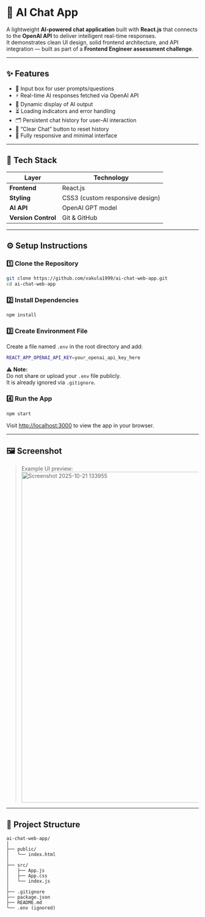 # 🧠 AI Chat App

A lightweight **AI-powered chat application** built with **React.js** that connects to the **OpenAI API** to deliver intelligent real-time responses.  
It demonstrates clean UI design, solid frontend architecture, and API integration — built as part of a **Frontend Engineer assessment challenge**.

---

## ✨ Features

- 📝 Input box for user prompts/questions  
- ⚡ Real-time AI responses fetched via OpenAI API  
- 💬 Dynamic display of AI output  
- ⏳ Loading indicators and error handling  
- 🗂️ Persistent chat history for user–AI interaction  
- 🧹 “Clear Chat” button to reset history  
- 📱 Fully responsive and minimal interface  

---

## 🧰 Tech Stack

| Layer | Technology |
|-------|-------------|
| **Frontend** | React.js |
| **Styling** | CSS3 (custom responsive design) |
| **AI API** | OpenAI GPT model |
| **Version Control** | Git & GitHub |

---

## ⚙️ Setup Instructions

### 1️⃣ Clone the Repository
```bash
git clone https://github.com/vakula1999/ai-chat-web-app.git
cd ai-chat-web-app
```

### 2️⃣ Install Dependencies
```bash
npm install
```

### 3️⃣ Create Environment File
Create a file named `.env` in the root directory and add:
```bash
REACT_APP_OPENAI_API_KEY=your_openai_api_key_here
```

⚠️ **Note:**  
Do not share or upload your `.env` file publicly.  
It is already ignored via `.gitignore`.

### 4️⃣ Run the App
```bash
npm start
```

Visit [http://localhost:3000](http://localhost:3000) to view the app in your browser.

---

## 🖼️ Screenshot

> Example UI preview:  
> <img width="696" height="867" alt="Screenshot 2025-10-21 133955" src="https://github.com/user-attachments/assets/76f66110-a584-4648-bd15-158a0b507926" />


---

## 📘 Project Structure
```
ai-chat-web-app/
│
├── public/
│   └── index.html
│
├── src/
│   ├── App.js
│   ├── App.css
│   └── index.js
│
├── .gitignore
├── package.json
├── README.md
└── .env (ignored)
```

